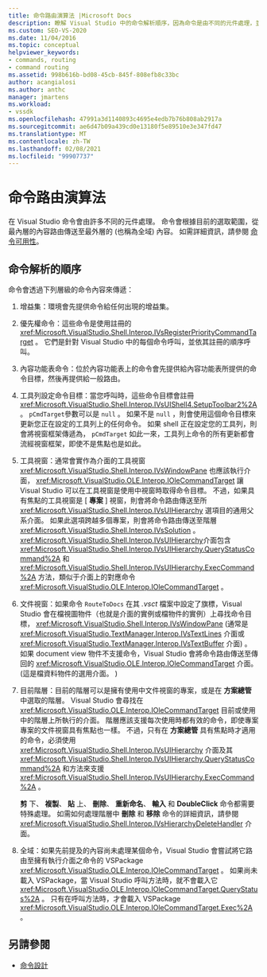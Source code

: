 ```yaml
---
title: 命令路由演算法 |Microsoft Docs
description: 瞭解 Visual Studio 中的命令解析順序，因為命令是由不同的元件處理，並從最內層路由到最外層的內容。
ms.custom: SEO-VS-2020
ms.date: 11/04/2016
ms.topic: conceptual
helpviewer_keywords:
- commands, routing
- command routing
ms.assetid: 998b616b-bd08-45cb-845f-808efb8c33bc
author: acangialosi
ms.author: anthc
manager: jmartens
ms.workload:
- vssdk
ms.openlocfilehash: 47991a3d1140893c4695e4edb7b76b808ab2917a
ms.sourcegitcommit: ae6d47b09a439cd0e13180f5e89510e3e347fd47
ms.translationtype: MT
ms.contentlocale: zh-TW
ms.lasthandoff: 02/08/2021
ms.locfileid: "99907737"
---
```

# <a name="command-routing-algorithm"></a>命令路由演算法
在 Visual Studio 命令會由許多不同的元件處理。 命令會根據目前的選取範圍，從最內層的內容路由傳送至最外層的 (也稱為全域) 內容。 如需詳細資訊，請參閱 [命令可用性](../../extensibility/internals/command-availability.md)。

## <a name="order-of-command-resolution"></a>命令解析的順序
 命令會透過下列層級的命令內容來傳遞：

1. 增益集：環境會先提供命令給任何出現的增益集。

2. 優先權命令：這些命令是使用註冊的 <xref:Microsoft.VisualStudio.Shell.Interop.IVsRegisterPriorityCommandTarget> 。 它們是針對 Visual Studio 中的每個命令呼叫，並依其註冊的順序呼叫。

3. 內容功能表命令：位於內容功能表上的命令會先提供給內容功能表所提供的命令目標，然後再提供給一般路由。

4. 工具列設定命令目標：當您呼叫時，這些命令目標會註冊 <xref:Microsoft.VisualStudio.Shell.Interop.IVsUIShell4.SetupToolbar2%2A> 。 `pCmdTarget`參數可以是 `null` 。 如果不是 `null` ，則會使用這個命令目標來更新您正在設定的工具列上的任何命令。 如果 shell 正在設定您的工具列，則會將視窗框架傳遞為， `pCmdTarget` 如此一來，工具列上命令的所有更新都會流經視窗框架，即使不是焦點也是如此。

5. 工具視窗：通常會實作為介面的工具視窗 <xref:Microsoft.VisualStudio.Shell.Interop.IVsWindowPane> 也應該執行介面， <xref:Microsoft.VisualStudio.OLE.Interop.IOleCommandTarget> 讓 Visual Studio 可以在工具視窗是使用中視窗時取得命令目標。 不過，如果具有焦點的工具視窗是 [ **專案** ] 視窗，則會將命令路由傳送至所 <xref:Microsoft.VisualStudio.Shell.Interop.IVsUIHierarchy> 選項目的通用父系介面。 如果此選項跨越多個專案，則會將命令路由傳送至階層 <xref:Microsoft.VisualStudio.Shell.Interop.IVsSolution> 。 <xref:Microsoft.VisualStudio.Shell.Interop.IVsUIHierarchy>介面包含 <xref:Microsoft.VisualStudio.Shell.Interop.IVsUIHierarchy.QueryStatusCommand%2A> 和 <xref:Microsoft.VisualStudio.Shell.Interop.IVsUIHierarchy.ExecCommand%2A> 方法，類似于介面上的對應命令 <xref:Microsoft.VisualStudio.OLE.Interop.IOleCommandTarget> 。

6. 文件視窗：如果命令 `RouteToDocs` 在其 *.vsct* 檔案中設定了旗標，Visual Studio 會在檔視圖物件（也就是介面的實例或檔物件的實例）上尋找命令目標， <xref:Microsoft.VisualStudio.Shell.Interop.IVsWindowPane> (通常是 <xref:Microsoft.VisualStudio.TextManager.Interop.IVsTextLines> 介面或 <xref:Microsoft.VisualStudio.TextManager.Interop.IVsTextBuffer> 介面) 。 如果 document view 物件不支援命令，Visual Studio 會將命令路由傳送至傳回的 <xref:Microsoft.VisualStudio.OLE.Interop.IOleCommandTarget> 介面。  (這是檔資料物件的選用介面。 ) 

7. 目前階層：目前的階層可以是擁有使用中文件視窗的專案，或是在 **方案總管** 中選取的階層。 Visual Studio 會尋找在 <xref:Microsoft.VisualStudio.OLE.Interop.IOleCommandTarget> 目前或使用中的階層上所執行的介面。 階層應該支援每次使用時都有效的命令，即使專案專案的文件視窗具有焦點也一樣。 不過，只有在 **方案總管** 具有焦點時才適用的命令，必須使用 <xref:Microsoft.VisualStudio.Shell.Interop.IVsUIHierarchy> 介面及其 <xref:Microsoft.VisualStudio.Shell.Interop.IVsUIHierarchy.QueryStatusCommand%2A> 和方法來支援 <xref:Microsoft.VisualStudio.Shell.Interop.IVsUIHierarchy.ExecCommand%2A> 。

     **剪** 下、 **複製**、 **貼** 上、 **刪除**、 **重新命名**、 **輸入** 和 **DoubleClick** 命令都需要特殊處理。 如需如何處理階層中 **刪除** 和 **移除** 命令的詳細資訊，請參閱 <xref:Microsoft.VisualStudio.Shell.Interop.IVsHierarchyDeleteHandler> 介面。

8. 全域：如果先前提及的內容尚未處理某個命令，Visual Studio 會嘗試將它路由至擁有執行介面之命令的 VSPackage <xref:Microsoft.VisualStudio.OLE.Interop.IOleCommandTarget> 。 如果尚未載入 VSPackage，當 Visual Studio 呼叫方法時，就不會載入它 <xref:Microsoft.VisualStudio.OLE.Interop.IOleCommandTarget.QueryStatus%2A> 。 只有在呼叫方法時，才會載入 VSPackage <xref:Microsoft.VisualStudio.OLE.Interop.IOleCommandTarget.Exec%2A> 。

## <a name="see-also"></a>另請參閱
- [命令設計](../../extensibility/internals/command-design.md)
